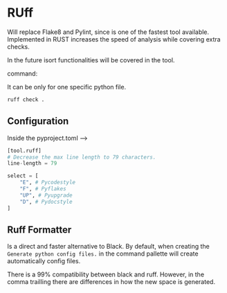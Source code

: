 # RUff

Will replace Flake8 and Pylint, since is one of the fastest tool available.
Implemented in RUST increases the speed of analysis while covering extra checks.

In the future isort functionalities will be covered in the tool.

command:

It can be only for one specific python file.

```bash
ruff check .
```

## Configuration

Inside the pyproject.toml -->

```python
[tool.ruff]
# Decrease the max line length to 79 characters.
line-length = 79

select = [
    "E", # Pycodestyle
    "F", # Pyflakes
    "UP", # Pyupgrade
    "D", # Pydocstyle
]
```

## Ruff Formatter

Is a direct and faster alternative to Black. By default, when creating the ```Generate python config files.``` in the command pallette will create automatically config files.

There is a 99% compatibility between black and ruff. However, in the comma trailling there are differences in how the new space is generated.
